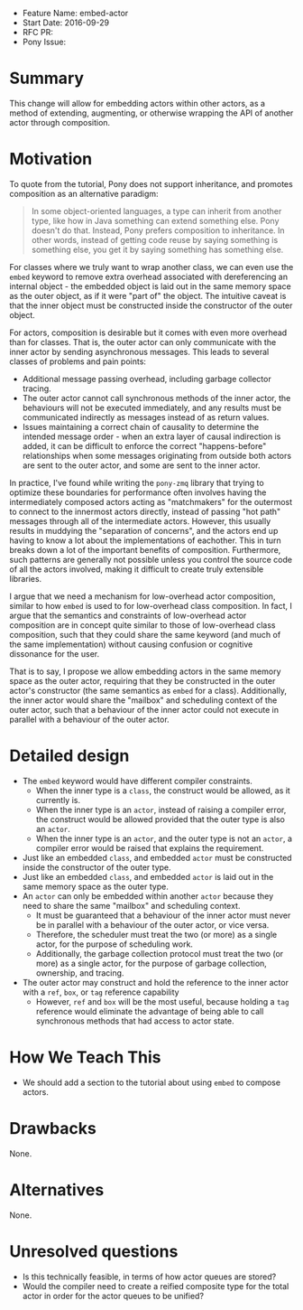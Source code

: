 - Feature Name: embed-actor
- Start Date: 2016-09-29
- RFC PR:
- Pony Issue:

# Summary

This change will allow for embedding actors within other actors, as a method of extending, augmenting, or otherwise wrapping the API of another actor through composition.

# Motivation

To quote from the tutorial, Pony does not support inheritance, and promotes composition as an alternative paradigm:

> In some object-oriented languages, a type can inherit from another type, like how in Java something can extend something else. Pony doesn't do that. Instead, Pony prefers composition to inheritance. In other words, instead of getting code reuse by saying something is something else, you get it by saying something has something else.

For classes where we truly want to wrap another class, we can even use the `embed` keyword to remove extra overhead associated with dereferencing an internal object - the embedded object is laid out in the same memory space as the outer object, as if it were "part of" the object. The intuitive caveat is that the inner object must be constructed inside the constructor of the outer object.

For actors, composition is desirable but it comes with even more overhead than for classes. That is, the outer actor can only communicate with the inner actor by sending asynchronous messages. This leads to several classes of problems and pain points:

* Additional message passing overhead, including garbage collector tracing.
* The outer actor cannot call synchronous methods of the inner actor, the behaviours will not be executed immediately, and any results must be communicated indirectly as messages instead of as return values.
* Issues maintaining a correct chain of causality to determine the intended message order - when an extra layer of causal indirection is added, it can be difficult to enforce the correct "happens-before" relationships when some messages originating from outside both actors are sent to the outer actor, and some are sent to the inner actor.

In practice, I've found while writing the `pony-zmq` library that trying to optimize these boundaries for performance often involves having the intermediately composed actors acting as "matchmakers" for the outermost to connect to the innermost actors directly, instead of passing "hot path" messages through all of the intermediate actors. However, this usually results in muddying the "separation of concerns", and the actors end up having to know a lot about the implementations of eachother. This in turn breaks down a lot of the important benefits of composition. Furthermore, such patterns are generally not possible unless you control the source code of all the actors involved, making it difficult to create truly extensible libraries.

I argue that we need a mechanism for low-overhead actor composition, similar to how `embed` is used to for low-overhead class composition. In fact, I argue that the semantics and constraints of low-overhead actor composition are in concept quite similar to those of low-overhead class composition, such that they could share the same keyword (and much of the same implementation) without causing confusion or cognitive dissonance for the user.

That is to say, I propose we allow embedding actors in the same memory space as the outer actor, requiring that they be constructed in the outer actor's constructor (the same semantics as `embed` for a class). Additionally, the inner actor would share the "mailbox" and scheduling context of the outer actor, such that a behaviour of the inner actor could not execute in parallel with a behaviour of the outer actor.

# Detailed design

* The `embed` keyword would have different compiler constraints.
    * When the inner type is a `class`, the construct would be allowed, as it currently is.
    * When the inner type is an `actor`, instead of raising a compiler error, the construct would be allowed provided that the outer type is also an `actor`.
    * When the inner type is an `actor`, and the outer type is not an `actor`, a compiler error would be raised that explains the requirement.
* Just like an embedded `class`, and embedded `actor` must be constructed inside the constructor of the outer type.
* Just like an embedded `class`, and embedded `actor` is laid out in the same memory space as the outer type.
* An `actor` can only be embedded within another `actor` because they need to share the same "mailbox" and scheduling context.
    * It must be guaranteed that a behaviour of the inner actor must never be in parallel with a behaviour of the outer actor, or vice versa.
    * Therefore, the scheduler must treat the two (or more) as a single actor, for the purpose of scheduling work.
    * Additionally, the garbage collection protocol must treat the two (or more) as a single actor, for the purpose of garbage collection, ownership, and tracing.
* The outer actor may construct and hold the reference to the inner actor with a `ref`, `box`, or `tag` reference capability
    * However, `ref` and `box` will be the most useful, because holding a `tag` reference would eliminate the advantage of being able to call synchronous methods that had access to actor state.

# How We Teach This

* We should add a section to the tutorial about using `embed` to compose actors.

# Drawbacks

None.

# Alternatives

None.

# Unresolved questions

* Is this technically feasible, in terms of how actor queues are stored?
* Would the compiler need to create a reified composite type for the total actor in order for the actor queues to be unified?